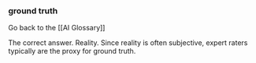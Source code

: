 ### ground truth

Go back to the [[AI Glossary]]


The correct answer. Reality. Since reality is often subjective, expert raters typically are the proxy for ground truth.

